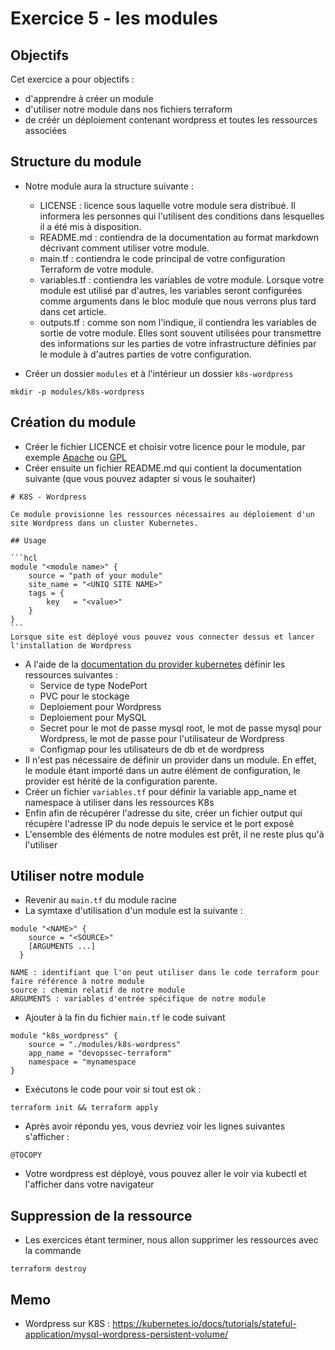 # Exercice 5 - les modules

## Objectifs

Cet exercice a pour objectifs :
* d'apprendre à créer un module
* d'utiliser notre module dans nos fichiers terraform
* de créér un déploiement contenant wordpress et toutes les ressources associées


## Structure du module

* Notre module aura la structure suivante :
    * LICENSE : licence sous laquelle votre module sera distribué. Il informera les personnes qui l'utilisent des conditions dans lesquelles il a été mis à disposition.
    * README.md : contiendra de la documentation au format markdown décrivant comment utiliser votre module.
    * main.tf : contiendra le code principal de votre configuration Terraform de votre module.
    * variables.tf : contiendra les variables de votre module. Lorsque votre module est utilisé par d'autres, les variables seront configurées comme arguments dans le bloc module que nous verrons plus tard dans cet article.
    * outputs.tf : comme son nom l'indique, il contiendra les variables de sortie de votre module. Elles sont souvent utilisées pour transmettre des informations sur les parties de votre infrastructure définies par le module à d'autres parties de votre configuration.

* Créer un dossier `modules` et à l'intérieur un dossier `k8s-wordpress`
```
mkdir -p modules/k8s-wordpress
```

## Création du module

* Créer le fichier LICENCE et choisir votre licence pour le module, par exemple [Apache](https://www.apache.org/licenses/LICENSE-2.0) ou [GPL](https://www.gnu.org/licenses/gpl-3.0.html)
* Créer ensuite un fichier README.md qui contient la documentation suivante (que vous pouvez adapter si vous le souhaiter)
````
# K8S - Wordpress

Ce module provisionne les ressources nécessaires au déploiement d'un site Wordpress dans un cluster Kubernetes.

## Usage

```hcl
module "<module name>" {
    source = "path of your module"
    site_name = "<UNIQ SITE NAME>"
    tags = {
        key   = "<value>"
    }
}
```
Lorsque site est déployé vous pouvez vous connecter dessus et lancer l'installation de Wordpress
````

* A l'aide de la [documentation du provider kubernetes](https://registry.terraform.io/providers/hashicorp/kubernetes/latest/docs) définir les ressources suivantes :
    * Service de type NodePort
    * PVC pour le stockage
    * Deploiement pour Wordpress
    * Deploiement pour MySQL
    * Secret pour le mot de passe mysql root, le mot de passe mysql pour Wordpress, le mot de passe pour l'utilisateur de Wordpress
    * Configmap pour les utilisateurs de db et de wordpress
* Il n'est pas nécessaire de définir un provider dans un module. En effet, le module étant importé dans un autre élément de configuration, le provider est hérité de la configuration parente.
* Créer un fichier `variables.tf` pour définir la variable app_name et namespace à utiliser dans les ressources K8s
* Enfin afin de récupérer l'adresse du site, créer un fichier output qui récupère l'adresse IP du node depuis le service et le port exposé
* L'ensemble des éléments de notre modules est prêt, il ne reste plus qu'à l'utiliser

## Utiliser notre module

* Revenir au `main.tf` du module racine 
* La symtaxe d'utilisation d'un module est la suivante : 
```
module "<NAME>" { 
    source = "<SOURCE>" 
    [ARGUMENTS ...] 
  }
```
    NAME : identifiant que l'on peut utiliser dans le code terraform pour faire référence à notre module
    source : chemin relatif de notre module
    ARGUMENTS : variables d'entrée spécifique de notre module

* Ajouter à la fin du fichier `main.tf` le code suivant

```
module "k8s_wordpress" {
    source = "./modules/k8s-wordpress"
    app_name = "devopssec-terraform"
    namespace = "mynamespace
}
```
* Exécutons le code pour voir si tout est ok :
```
terraform init && terraform apply
```
* Après avoir répondu yes, vous devriez voir les lignes suivantes s'afficher :
```
@TOCOPY
```
* Votre wordpress est déployé, vous pouvez aller le voir via kubectl et l'afficher dans votre navigateur

## Suppression de la ressource
* Les exercices étant terminer, nous allon supprimer les ressources avec la commande 
```
terraform destroy
```

## Memo 

- Wordpress sur K8S : https://kubernetes.io/docs/tutorials/stateful-application/mysql-wordpress-persistent-volume/ 
